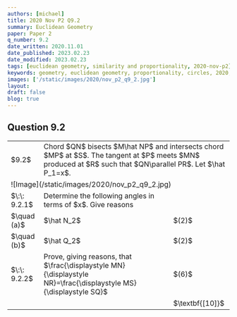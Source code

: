 ```yaml
---
authors: [michael]
title: 2020 Nov P2 Q9.2
summary: Euclidean Geometry
paper: Paper 2
q_number: 9.2
date_written: 2020.11.01
date_published: 2023.02.23
date_modified: 2023.02.23
tags: [euclidean geometry, similarity and proportionality, 2020-nov-p2]
keywords: geometry, euclidean geometry, proportionality, circles, 2020, november, paper 2
images: ['/static/images/2020/nov_p2_q9_2.jpg']
layout:
draft: false
blog: true
---
```


## Question 9.2

<table className="border-collapse">
  <tbody>
    <tr>
      <td>$9.2$</td>
      <td colSpan="2">Chord $QN$ bisects $M\hat NP$ and intersects chord $MP$ at $S$. The tangent at $P$ meets $MN$ produced at $R$ such that $QN\parallel PR$. Let $\hat P_1=x$.</td>
    </tr>
    <tr>
      <td colSpan="3">![Image](/static/images/2020/nov_p2_q9_2.jpg)</td>
    </tr>
    <tr>   
      <td>$\:\: 9.2.1$</td>
      <td>Determine the following angles in terms of $x$. Give reasons</td>
      <td></td>
    </tr>
    <tr>   
      <td>$\quad (a)$</td>
      <td>$\hat N_2$</td>
      <td>$(2)$</td>
    </tr>
    <tr>   
      <td>$\quad (b)$</td>
      <td>$\hat Q_2$</td>
      <td>$(2)$</td>
    </tr>
    <tr>   
      <td>$\:\: 9.2.2$</td>
      <td>Prove, giving reasons, that $\frac{\displaystyle MN}{\displaystyle NR}=\frac{\displaystyle MS}{\displaystyle SQ}$</td>
      <td>$(6)$</td>
    </tr>
    <tr>
      <td></td>
      <td></td>
      <td>$\textbf{[10]}$</td>
    </tr>
  </tbody>
</table>
